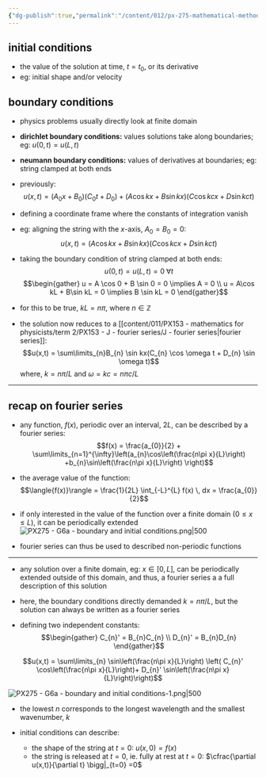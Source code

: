 ```yaml
---
{"dg-publish":true,"permalink":"/content/012/px-275-mathematical-methods/term-2/g-partial-differential-equations/px-275-g6a-boundary-and-initial-conditions/","noteIcon":"1","created":"2025-01-15T17:40:16.042+00:00","updated":"2025-01-15T18:52:15.200+00:00"}
---
```


## initial conditions
- the value of the solution at time, $t = t_{0}$, or its derivative
- eg: initial shape and/or velocity
## boundary conditions
- physics problems usually directly look at finite domain

- **dirichlet boundary conditions:** values solutions take along boundaries; eg: $u(0,t) = u(L,t)$
- **neumann boundary conditions:** values of derivatives at boundaries; eg: string clamped at both ends

- previously:
$$u(x,t) =( A_{0}x + B_{0})(C_{0}t + D_{0}) + (A \cos kx + B\sin kx)(C\cos kcx + D\sin kct)$$
- defining a coordinate frame where the constants of integration vanish
- eg: aligning the string with the $x$-axis, $A_{0}= B_{0} = 0:$
$$u(x,t) = (A \cos kx + B\sin kx)(C\cos kcx + D\sin kct)$$
- taking the boundary condition of string clamped at both ends: 
$$u(0,t) = u(L,t) = 0 \; \forall t$$
$$\begin{gather}
u = A \cos 0 + B \sin  0 = 0 \implies A = 0 \\
u = A\cos kL + B\sin kL = 0 \implies B \sin kL = 0
\end{gather}$$
- for this to be true, $kL = n \pi$, where $n\in \mathbb{Z}$
- the solution now reduces to a [[content/011/PX153 - mathematics for physicists/term 2/PX153 - J - fourier series/J - fourier series\|fourier series]]:
$$u(x,t) = \sum\limits_{n}B_{n} \sin kx(C_{n} \cos \omega t + D_{n} \sin \omega t)$$
	where, $k = n\pi / L$ and $\omega = kc = n\pi c / L$

___
## recap on fourier series
- any function, $f(x)$, periodic over an interval, $2L$, can be described by a fourier series:
$$f(x) = \frac{a_{0}}{2} + \sum\limits_{n=1}^{\infty}\left(a_{n}\cos\left(\frac{n\pi x}{L}\right) +b_{n}\sin\left(\frac{n\pi x}{L}\right) \right)$$
- the average value of the function:
$$\langle{f(x)}\rangle = \frac{1}{2L} \int_{-L}^{L} f(x) \, dx = \frac{a_{0}}{2}$$
- if only interested in the value of the function over  a finite domain $(0 \leq x \leq L)$, it can be periodically extended
![PX275 - G6a - boundary and initial conditions.png|500](/img/user/pics/PX275%20-%20G6a%20-%20boundary%20and%20initial%20conditions.png)

- fourier series can thus be used to described non-periodic functions
___

- any solution over a finite domain, eg: $x \in [0,L]$, can be periodically extended outside of this domain, and thus, a fourier series a a full description of this solution
- here, the boundary conditions directly demanded $k = n\pi/L$, but the solution can always be written as a fourier series

- defining two independent constants:
$$\begin{gather}
C_{n}' = B_{n}C_{n} \\ 
D_{n}' = B_{n}D_{n}
\end{gather}$$

$$u(x,t) = \sum\limits_{n} \sin\left(\frac{n\pi x}{L}\right) \left( C_{n}' \cos\left(\frac{n\pi x}{L}\right)+ D_{n}' \sin\left(\frac{n\pi x}{L}\right)\right)$$

![PX275 - G6a - boundary and initial conditions-1.png|500](/img/user/pics/PX275%20-%20G6a%20-%20boundary%20and%20initial%20conditions-1.png)

- the lowest $n$ corresponds to the longest wavelength and the smallest wavenumber, $k$

- initial conditions can describe:
	- the shape of the string at $t=0:$ $u(x,0) = f(x)$
	- the string is released at $t=0$, ie. fully at rest at $t=0:$ $\cfrac{\partial u(x,t)}{\partial t} \bigg|_{t=0}  =0$

